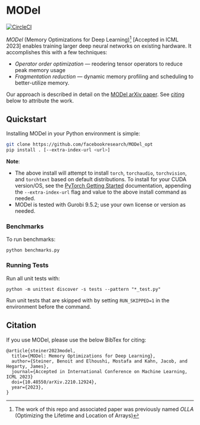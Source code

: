# MODel

[![CircleCI](https://img.shields.io/circleci/build/github/facebookresearch/MODel_opt?label=CircleCI)](https://app.circleci.com/pipelines/github/facebookresearch/MODel_opt)

*MODel* (Memory Optimizations for Deep Learning)[^1] [Accepted in ICML 2023] enables training larger deep neural networks on existing hardware. It accomplishes this with a few techniques:

- *Operator order optimization* — reodering tensor operators to reduce peak memory usage
- *Fragmentation reduction* — dynamic memory profiling and scheduling to better-utilize memory.

Our approach is described in detail on the [MODel arXiv paper](https://arxiv.org/abs/2210.12924). See [citing](#citation) below to attribute the work.

## Quickstart

Installing MODel in your Python environment is simple:

```bash
git clone https://github.com/facebookresearch/MODel_opt
pip install . [--extra-index-url <url>]
```

**Note**:

- The above install will attempt to install `torch`, `torchaudio`, `torchvision`, and `torchtext` based on default distributions. To install for your CUDA version/OS, see the [PyTorch Getting Started](https://pytorch.org/get-started/locally/) documentation, appending the `--extra-index-url` flag and value to the above install command as needed.
- MODel is tested with Gurobi 9.5.2; use your own license or version as needed.

### Benchmarks

To run benchmarks:

```
python benchmarks.py
```

### Running Tests

Run all unit tests with:

```
python -m unittest discover -s tests --pattern "*_test.py"
```

Run unit tests that are skipped with by setting `RUN_SKIPPED=1` in the environment before the command.

## Citation

If you use MODel, please use the below BibTex for citing:

```text
@article{steiner2023model,
  title={MODel: Memory Optimizations for Deep Learning},
  author={Steiner, Benoit and Elhoushi, Mostafa and Kahn, Jacob, and Hegarty, James},
  journal={Accepted in International Conference on Machine Learning, ICML 2023}
  doi={10.48550/arXiv.2210.12924},
  year={2023},
}
```

[^1]: The work of this repo and associated paper was previously named *OLLA* (Optimizing the Lifetime and Location of Arrays)
